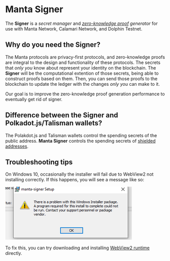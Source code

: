 # Manta Signer

The **Signer** is a _secret manager_ and _[zero-knowledge proof](./ZKP.md) generator_ for use with Manta Network, Calamari Network, and Dolphin Testnet. 

## Why do you need the Signer?

The Manta protocols are privacy-first protocols, and zero-knowledge proofs are integral to the design and functionality of these protocols. The secrets that _only you_ know about represent your identity on the blockchain. The **Signer** will be the computational extention of those secrets, being able to construct proofs based on them. Then, you can send those proofs to the blockchain to update the ledger with the changes _only you_ can make to it.

Our goal is to improve the zero-knowledge proof generation performance to eventually get rid of signer.

## Difference between the Signer and Polkadot.js/Talisman wallets?

The Polakdot.js and Talisman wallets control the spending secrets of the public address. **Manta Signer** controls the spending secrets of [shielded addresses](./ShieldedAddress.md).


## Troubleshooting tips

On Windows 10, occasionally the installer will fail due to WebView2 not installing correctly. If this happens, you will see a message like so:

![windows issue](./resources/windows-install-issue.png)

To fix this, you can try downloading and installing [WebView2 runtime](https://developer.microsoft.com/en-us/microsoft-edge/webview2/#download-section) directly.
